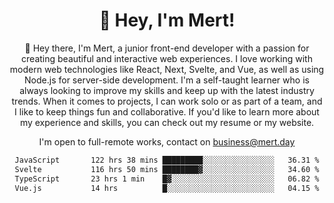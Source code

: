 <div align="center">
  <h1 align="center">👋 Hey, I'm Mert! </h1>
<p>
 🎉 Hey there, I'm Mert, a junior front-end developer with a passion for creating beautiful and interactive web experiences. I love working with modern web technologies like React, Next, Svelte, and Vue, as well as using Node.js for server-side development. I'm a self-taught learner who is always looking to improve my skills and keep up with the latest industry trends. When it comes to projects, I can work solo or as part of a team, and I like to keep things fun and collaborative. If you'd like to learn more about my experience and skills, you can check out my resume or my website.
</p>

  I'm open to full-remote works, contact on [business@mert.day](mailto:business@mert.day) 
  
<!--START_SECTION:waka-->

```txt
JavaScript       122 hrs 38 mins █████████░░░░░░░░░░░░░░░░   36.31 %
Svelte           116 hrs 50 mins ████████▓░░░░░░░░░░░░░░░░   34.60 %
TypeScript       23 hrs 1 min    █▓░░░░░░░░░░░░░░░░░░░░░░░   06.82 %
Vue.js           14 hrs          █░░░░░░░░░░░░░░░░░░░░░░░░   04.15 %
```

<!--END_SECTION:waka-->
